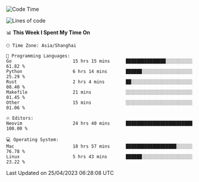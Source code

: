 <!--START_SECTION:waka-->
![Code Time](http://img.shields.io/badge/Code%20Time-1%2C318%20hrs%2014%20mins-blue)

![Lines of code](https://img.shields.io/badge/From%20Hello%20World%20I%27ve%20Written-269.0%20thousand%20lines%20of%20code-blue)

📊 **This Week I Spent My Time On** 

```text
🕑︎ Time Zone: Asia/Shanghai

💬 Programming Languages: 
Go                       15 hrs 15 mins      ███████████████░░░░░░░░░░   61.82 % 
Python                   6 hrs 14 mins       ██████░░░░░░░░░░░░░░░░░░░   25.29 % 
Rust                     2 hrs 4 mins        ██░░░░░░░░░░░░░░░░░░░░░░░   08.40 % 
Makefile                 21 mins             ░░░░░░░░░░░░░░░░░░░░░░░░░   01.45 % 
Other                    15 mins             ░░░░░░░░░░░░░░░░░░░░░░░░░   01.06 % 

🔥 Editors: 
Neovim                   24 hrs 40 mins      █████████████████████████   100.00 % 

💻 Operating System: 
Mac                      18 hrs 57 mins      ███████████████████░░░░░░   76.78 % 
Linux                    5 hrs 43 mins       ██████░░░░░░░░░░░░░░░░░░░   23.22 % 
```


 Last Updated on 25/04/2023 06:28:08 UTC
<!--END_SECTION:waka-->
